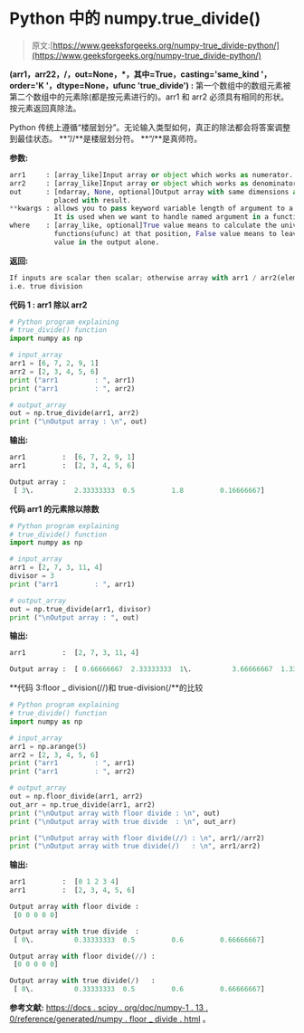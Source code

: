 # Python 中的 numpy.true_divide()

> 原文:[https://www.geeksforgeeks.org/numpy-true_divide-python/](https://www.geeksforgeeks.org/numpy-true_divide-python/)

**(arr1，arr22，/，out=None，*，其中=True，casting='same_kind '，order='K '，dtype=None，ufunc 'true_divide') :**
第一个数组中的数组元素被第二个数组中的元素除(都是按元素进行的)。arr1 和 arr2 必须具有相同的形状。按元素返回真除法。

Python 传统上遵循“楼层划分”。无论输入类型如何，真正的除法都会将答案调整到最佳状态。
**”//**是楼层划分符。
**“/**是真师符。

**参数:**

```py
arr1     : [array_like]Input array or object which works as numerator.
arr2     : [array_like]Input array or object which works as denominator. 
out      : [ndarray, None, optional]Output array with same dimensions as Input array, 
           placed with result.
**kwargs : allows you to pass keyword variable length of argument to a function. 
           It is used when we want to handle named argument in a function.
where    : [array_like, optional]True value means to calculate the universal 
           functions(ufunc) at that position, False value means to leave the  
           value in the output alone.

```

**返回:**

```py
If inputs are scalar then scalar; otherwise array with arr1 / arr2(element- wise) 
i.e. true division

```

**代码 1 : arr1 除以 arr2**

```py
# Python program explaining
# true_divide() function
import numpy as np

# input_array
arr1 = [6, 7, 2, 9, 1]
arr2 = [2, 3, 4, 5, 6]
print ("arr1         : ", arr1)
print ("arr1         : ", arr2)

# output_array
out = np.true_divide(arr1, arr2)
print ("\nOutput array : \n", out)
```

**输出:**

```py
arr1         :  [6, 7, 2, 9, 1]
arr1         :  [2, 3, 4, 5, 6]

Output array : 
 [ 3\.          2.33333333  0.5         1.8         0.16666667]

```

**代码 arr1 的元素除以除数**

```py
# Python program explaining
# true_divide() function
import numpy as np

# input_array
arr1 = [2, 7, 3, 11, 4]
divisor = 3
print ("arr1         : ", arr1)

# output_array
out = np.true_divide(arr1, divisor)
print ("\nOutput array : ", out)
```

**输出:**

```py
arr1         :  [2, 7, 3, 11, 4]

Output array :  [ 0.66666667  2.33333333  1\.          3.66666667  1.33333333]
```

**代码 3:floor _ division(//)和 true-division(/**的比较

```py
# Python program explaining
# true_divide() function
import numpy as np

# input_array
arr1 = np.arange(5)
arr2 = [2, 3, 4, 5, 6]
print ("arr1         : ", arr1)
print ("arr1         : ", arr2)

# output_array
out = np.floor_divide(arr1, arr2)
out_arr = np.true_divide(arr1, arr2) 
print ("\nOutput array with floor divide : \n", out)
print ("\nOutput array with true divide  : \n", out_arr)

print ("\nOutput array with floor divide(//) : \n", arr1//arr2)
print ("\nOutput array with true divide(/)   : \n", arr1/arr2)
```

**输出:**

```py
arr1         :  [0 1 2 3 4]
arr1         :  [2, 3, 4, 5, 6]

Output array with floor divide : 
 [0 0 0 0 0]

Output array with true divide  : 
 [ 0\.          0.33333333  0.5         0.6         0.66666667]

Output array with floor divide(//) : 
 [0 0 0 0 0]

Output array with true divide(/)   : 
 [ 0\.          0.33333333  0.5         0.6         0.66666667]
```

**参考文献:**
[https://docs . scipy . org/doc/numpy-1 . 13 . 0/reference/generated/numpy . floor _ divide . html](https://docs.scipy.org/doc/numpy-1.13.0/reference/generated/numpy.floor_divide.html)
。